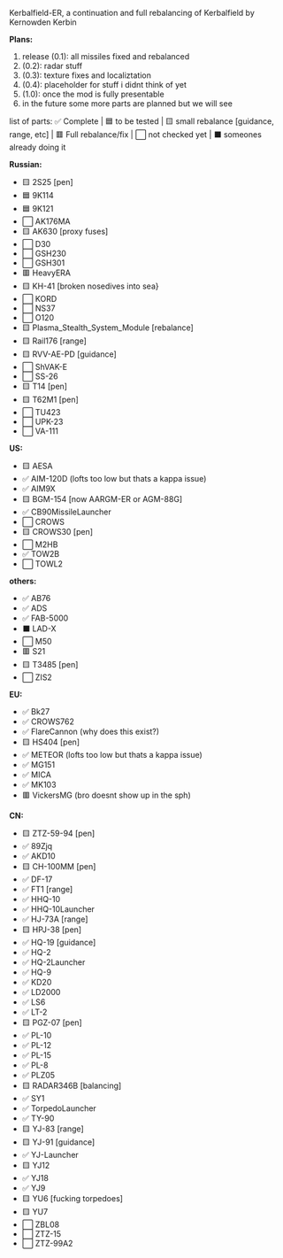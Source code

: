 Kerbalfield-ER, 
a continuation and full rebalancing of Kerbalfield by Kernowden Kerbin


**Plans:**
1. release (0.1): all missiles fixed and rebalanced
2.  (0.2): radar stuff
3.  (0.3): texture fixes and localiztation
4.  (0.4): placeholder for stuff i didnt think of yet
5.  (1.0): once the mod is fully presentable
6. in the future some more parts are planned but we will see


list of parts:
✅ Complete | 🟦 to be tested | 🟨 small rebalance [guidance, range, etc] | 🟥 Full rebalance/fix | ⬜ not checked yet | ⬛ someones already doing it 

**Russian:**
- 🟨 2S25 [pen]
- 🟦 9K114
- 🟦 9K121 
- ⬜ AK176MA 
- 🟨 AK630 [proxy fuses]
- ⬜ D30
- ⬜ GSH230
- ⬜ GSH301
- 🟥 HeavyERA
- 🟨 KH-41 [broken nosedives into sea}
- ⬜ KORD
- ⬜ NS37
- ⬜ O120
- 🟨 Plasma_Stealth_System_Module [rebalance]
- 🟨 Rail176 [range]
- 🟨 RVV-AE-PD [guidance]
- ⬜ ShVAK-E
- ⬜ SS-26
- 🟨 T14 [pen]
- 🟨 T62M1 [pen]
- ⬜ TU423
- ⬜ UPK-23
- ⬜ VA-111 

**US:**
- 🟨 AESA
- ✅ AIM-120D (lofts too low but thats a kappa issue)
- ✅ AIM9X
- 🟨 BGM-154 [now AARGM-ER or AGM-88G]
- ✅ CB90MissileLauncher
- ⬜ CROWS
- 🟨 CROWS30 [pen]
- ⬜ M2HB
- ✅ TOW2B
- ⬜ TOWL2

**others:**
- ✅ AB76
- ✅ ADS
- ✅ FAB-5000
- ⬛ LAD-X
- ⬜ M50
- 🟥 S21
- 🟨 T3485 [pen]
- ⬜ ZIS2

**EU:**
- ✅ Bk27
- ✅ CROWS762
- ✅ FlareCannon (why does this exist?)
- 🟨 HS404 [pen]
- ✅ METEOR (lofts too low but thats a kappa issue)
- ✅ MG151
- ✅ MICA
- ✅ MK103
- 🟥 VickersMG (bro doesnt show up in the sph)

**CN:**
- 🟨 ZTZ-59-94 [pen]
- ✅ 89Zjq
- ✅ AKD10
- 🟨 CH-100MM [pen]
- ✅ DF-17
- ✅ FT1 [range]
- ✅ HHQ-10
- ✅ HHQ-10Launcher
- ✅ HJ-73A [range]
- 🟨 HPJ-38 [pen]
- ✅ HQ-19 [guidance]
- ✅ HQ-2
- ✅ HQ-2Launcher
- ✅ HQ-9 
- ✅ KD20
- ✅ LD2000
- ✅ LS6
- ✅ LT-2 
- 🟨 PGZ-07 [pen]
- ✅ PL-10
- ✅ PL-12 
- ✅ PL-15 
- ✅ PL-8
- ✅ PLZ05
- 🟨 RADAR346B [balancing]
- ✅ SY1
- ✅ TorpedoLauncher
- ✅ TY-90 
- 🟨 YJ-83 [range]
- 🟨 YJ-91 [guidance]
- ✅ YJ-Launcher
- 🟨 YJ12
- ✅ YJ18
- ✅ YJ9
- 🟨 YU6 [fucking torpedoes]
- 🟨 YU7
- ⬜ ZBL08
- ⬜ ZTZ-15
- ⬜ ZTZ-99A2
